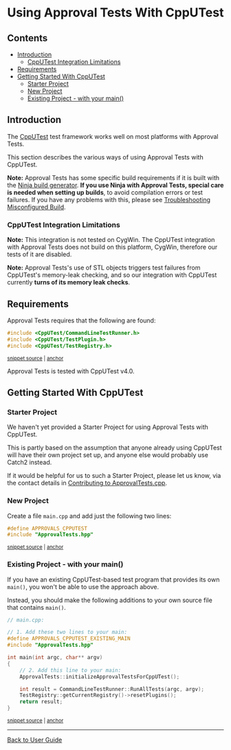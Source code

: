 <a id="top"></a>

# Using Approval Tests With CppUTest

<!-- toc -->
## Contents

  * [Introduction](#introduction)
    * [CppUTest Integration Limitations](#cpputest-integration-limitations)
  * [Requirements](#requirements)
  * [Getting Started With CppUTest](#getting-started-with-cpputest)
    * [Starter Project](#starter-project)
    * [New Project](#new-project)
    * [Existing Project - with your main()](#existing-project---with-your-main)<!-- endToc -->

## Introduction

The [CppUTest](http://cpputest.github.io/) test framework works well on most platforms with Approval Tests.

This section describes the various ways of using Approval Tests with CppUTest.

**Note:** Approval Tests has some specific build requirements if it is built with the [Ninja build generator](https://ninja-build.org/). **If you use Ninja with Approval Tests, special care is needed when setting up builds**, to avoid compilation errors or test failures. If you have any problems with this, please see [Troubleshooting Misconfigured Build](/doc/TroubleshootingMisconfiguredBuild.md#top). <!-- singleLineInclude: include_ninja_warning_note. path: /doc/include_ninja_warning_note.include.md -->

### CppUTest Integration Limitations

**Note:** This integration is not tested on CygWin. The CppUTest integration with Approval Tests does not build on this platform, CygWin, therefore our tests of it are disabled.

**Note:** Approval Tests's use of STL objects triggers test failures from CppUTest's memory-leak checking, and so our integration with CppUTest currently **turns of its memory leak checks**.

## Requirements

Approval Tests requires that the following are found:

<!-- snippet: required_headers_for_cpputest -->
<a id='snippet-required_headers_for_cpputest'></a>
```h
#include <CppUTest/CommandLineTestRunner.h>
#include <CppUTest/TestPlugin.h>
#include <CppUTest/TestRegistry.h>
```
<sup><a href='/ApprovalTests/integrations/cpputest/CppUTestApprovals.h#L13-L17' title='Snippet source file'>snippet source</a> | <a href='#snippet-required_headers_for_cpputest' title='Start of snippet'>anchor</a></sup>
<!-- endSnippet -->

Approval Tests is tested with CppUTest v4.0. 

## Getting Started With CppUTest

### Starter Project

We haven't yet provided a Starter Project for using Approval Tests with CppUTest.

This is partly based on the assumption that anyone already using CppUTest will have their own project set up, and anyone
else would probably use Catch2 instead.

If it would be helpful for us to such a Starter Project, please let us know, via the contact details
in [Contributing to ApprovalTests.cpp](/doc/Contributing.md#top).

### New Project

Create a file `main.cpp` and add just the following two lines:

<!-- snippet: cpputest_main -->
<a id='snippet-cpputest_main'></a>
```cpp
#define APPROVALS_CPPUTEST
#include "ApprovalTests.hpp"
```
<sup><a href='/tests/CppUTest_Tests/main.cpp#L1-L4' title='Snippet source file'>snippet source</a> | <a href='#snippet-cpputest_main' title='Start of snippet'>anchor</a></sup>
<!-- endSnippet -->

### Existing Project - with your main()

If you have an existing CppUTest-based test program that provides its own `main()`, you won't be able to use the
approach above.

Instead, you should make the following additions to your own source file that contains `main()`.

<!-- snippet: cpputest_existing_main -->
<a id='snippet-cpputest_existing_main'></a>
```cpp
// main.cpp:

// 1. Add these two lines to your main:
#define APPROVALS_CPPUTEST_EXISTING_MAIN
#include "ApprovalTests.hpp"

int main(int argc, char** argv)
{
    // 2. Add this line to your main:
    ApprovalTests::initializeApprovalTestsForCppUTest();

    int result = CommandLineTestRunner::RunAllTests(argc, argv);
    TestRegistry::getCurrentRegistry()->resetPlugins();
    return result;
}
```
<sup><a href='/examples/cpputest_existing_main/main.cpp#L1-L17' title='Snippet source file'>snippet source</a> | <a href='#snippet-cpputest_existing_main' title='Start of snippet'>anchor</a></sup>
<!-- endSnippet -->

---

[Back to User Guide](/doc/README.md#top)
